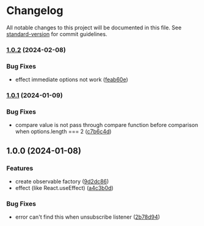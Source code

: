 # Changelog

All notable changes to this project will be documented in this file. See [standard-version](https://github.com/conventional-changelog/standard-version) for commit guidelines.

### [1.0.2](https://github.com/janghye0k/observable/compare/v1.0.1...v1.0.2) (2024-02-08)

### Bug Fixes

- effect immediate options not work ([feab60e](https://github.com/janghye0k/observable/commit/feab60e600635689c9650f6ffce1b55bd0af388c))

### [1.0.1](https://github.com/janghye0k/observable/compare/v1.0.0...v1.0.1) (2024-01-09)

### Bug Fixes

- compare value is not pass through compare function before comparison when options.length === 2 ([c7b6c4d](https://github.com/janghye0k/observable/commit/c7b6c4d51cd003d9277651f7f3e3f4a86e423ca0))

## 1.0.0 (2024-01-08)

### Features

- create observable factory ([9d2dc86](https://github.com/janghye0k/observable/commit/9d2dc86ac8d9ddb39bc2e256bd3fbbf860191c47))
- effect (like React.useEffect) ([a4c3b0d](https://github.com/janghye0k/observable/commit/a4c3b0d195d526249d85ee73f1530271a9b1f113))

### Bug Fixes

- error can't find this when unsubscribe listener ([2b78d94](https://github.com/janghye0k/observable/commit/2b78d948617101399e16493580c5a65c933688a3))
